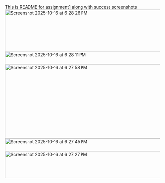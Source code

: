 This is README for assignment1 along with success screenshots
<img width="1700" height="137" alt="Screenshot 2025-10-16 at 6 28 26 PM" src="https://github.com/user-attachments/assets/51ce42d7-b8bc-4fae-ac64-bc8ba993c34b" />
<img width="876" height="41" alt="Screenshot 2025-10-16 at 6 28 11 PM" src="https://github.com/user-attachments/assets/f8cb72c9-518a-44bd-8814-ee673d8f8ad5" />
<img width="1047" height="242" alt="Screenshot 2025-10-16 at 6 27 58 PM" src="https://github.com/user-attachments/assets/51057c43-0c23-4a82-b9a7-556a3925e32d" />
<img width="1002" height="41" alt="Screenshot 2025-10-16 at 6 27 45 PM" src="https://github.com/user-attachments/assets/ad9fff07-ad57-4fe4-b38e-dd4b949f1452" />
<img width="930" height="88" alt="Screenshot 2025-10-16 at 6 27 27 PM" src="https://github.com/user-attachments/assets/b1e42bb5-78b5-4573-8f06-13f38b402f25" />

